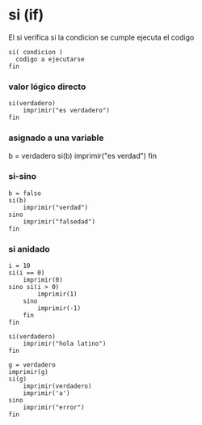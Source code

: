 
# si (if)

El si verifica si la condicion se cumple ejecuta el codigo

```
si( condicion )
  codigo a ejecutarse
fin
```




### valor lógico directo
```
si(verdadero)
    imprimir("es verdadero")
fin
```

### asignado a una variable
b = verdadero
si(b)
    imprimir("es verdad")
fin

### si-sino
```
b = falso
si(b)
    imprimir("verdad")
sino
    imprimir("falsedad")
fin
```

### si anidado
```
i = 10
si(i == 0)
    imprimir(0)
sino si(i > 0)
        imprimir(1)
    sino
        imprimir(-1)
    fin
fin
```

```
si(verdadero)
    imprimir("hola latino")
fin
```

```
g = verdadero
imprimir(g)
si(g)
    imprimir(verdadero)
    imprimir('a')
sino
    imprimir("error")
fin
```


